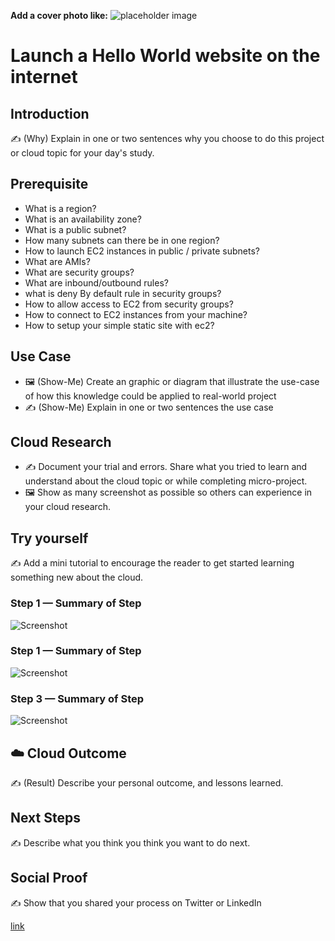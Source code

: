 **Add a cover photo like:**
![placeholder image](https://via.placeholder.com/1200x600)

#  Launch a Hello World website on the internet

## Introduction

✍️ (Why) Explain in one or two sentences why you choose to do this project or cloud topic for your day's study.

## Prerequisite

- What is a region?
- What is an availability zone?
- What is a public subnet?
- How many subnets can there be in one region?
- How to launch EC2 instances in public / private subnets?
- What are AMIs?
- What are security groups?
- What are inbound/outbound rules?
- what is deny By default rule in security groups?
- How to allow access to EC2 from security groups?
- How to connect to EC2 instances from your machine?
- How to setup your simple static site with ec2?

## Use Case

- 🖼️ (Show-Me) Create an graphic or diagram that illustrate the use-case of how this knowledge could be applied to real-world project
- ✍️ (Show-Me) Explain in one or two sentences the use case

## Cloud Research

- ✍️ Document your trial and errors. Share what you tried to learn and understand about the cloud topic or while completing micro-project.
- 🖼️ Show as many screenshot as possible so others can experience in your cloud research.

## Try yourself

✍️ Add a mini tutorial to encourage the reader to get started learning something new about the cloud.

### Step 1 — Summary of Step

![Screenshot](https://via.placeholder.com/500x300)

### Step 1 — Summary of Step

![Screenshot](https://via.placeholder.com/500x300)

### Step 3 — Summary of Step

![Screenshot](https://via.placeholder.com/500x300)

## ☁️ Cloud Outcome

✍️ (Result) Describe your personal outcome, and lessons learned.

## Next Steps

✍️ Describe what you think you think you want to do next.

## Social Proof

✍️ Show that you shared your process on Twitter or LinkedIn

[link](link)
